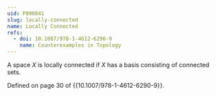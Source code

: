 ```yaml
---
uid: P000041
slug: locally-connected
name: Locally Connected
refs:
  - doi: 10.1007/978-1-4612-6290-9
    name: Counterexamples in Topology
---
```

A space $X$ is locally connected if $X$ has a basis consisting of connected sets.

Defined on page 30 of {{10.1007/978-1-4612-6290-9}}.
